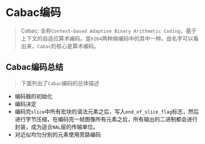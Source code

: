 # Cabac编码

> Cabac: 全称`Context-based Adaptive Binary Arithmetic Coding`，基于上下文的自适应算术编码。是`h264`两种熵编码中的其中一种。由名字可以看出来，`Cabac`的核心是算术编码。

## Cabac编码总结
> 下面列出了`Cabac`编码的总体描述

- 编码器的初始化
- 编码决定
- 编码完`slice`中所有宏块的语法元素之后，写入`end_of_slice_flag`标志，然后进行字节压缩，在编码完一帧图像所有元素之后，所有输出的二进制都会进行封装，成为适合`NAL`层的传输单位。
- 对近似均匀分别的元素使用旁路编码